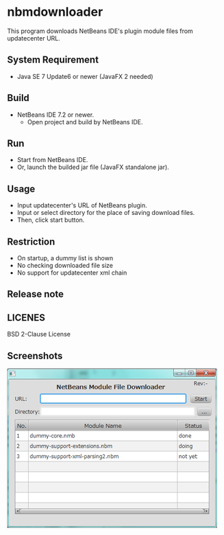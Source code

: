nbmdownloader
=============

This program downloads NetBeans IDE's plugin module files from updatecenter URL.

System Requirement
------------------

- Java SE 7 Update6 or newer (JavaFX 2 needed)

Build
-----
- NetBeans IDE 7.2 or newer.
  - Open project and build by NetBeans IDE.

Run
---

- Start from NetBeans IDE.
- Or, launch the builded jar file (JavaFX standalone jar).

Usage
-----

- Input updatecenter's URL of NetBeans plugin.
- Input or select directory for the place of saving download files.
- Then, click start button.

Restriction
-----------

- On startup, a dummy list is shown
- No checking downloaded file size
- No support for updatecenter xml chain

Release note
------------


LICENES
-------

BSD 2-Clause License

Screenshots
-----------

![Inital Window](screenshot-1.png)
